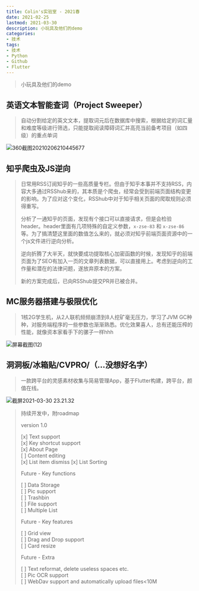 ```yaml
---
title: Colin's实验室 - 2021春
date: 2021-02-25
lastmod: 2021-03-30
description: 小玩具及他们的demo
categories:
- 技术
tags:
- 技术
- Python
- Github
- Flutter
---
```


<!-- # Colin's实验室  - 2021春 -->

> 小玩具及他们的demo
>
> 

## 英语文本智能查词（Project Sweeper）

> 自动分割给定的英文文本，提取词元后在数据库中搜索，根据给定的词汇量和难度等级进行筛选，只能提取阅读障碍词汇并高亮当前备考项目（如四级）的重点单词

 ![360截图20210206210445677](https://blog-1301127393.file.myqcloud.com/BlogImgs/20210330233722.jpg)

## 知乎爬虫及JS逆向

> 日常用RSS订阅知乎的一些高质量专栏。但由于知乎本事并不支持RSS，内容大多通过RSShub来的，其本质是个爬虫，经常会受到前端页面结构变更的影响。为了应对这个变化，RSShub中对于知乎相关页面的爬取规则必须得重写。
>
> 分析了一通知乎的页面，发现有个接口可以直接请求，但是会检验header。header里面有几项特殊的自定义参数，`x-zse-83`  和 `x-zse-86`等。为了搞清楚这里面的数值怎么来的，就必须对知乎前端页面资源中的一个js文件进行逆向分析。
>
> 逆向折腾了大半天，就快要成功提取核心加密函数的时候，发现知乎的前端页面为了SEO有加入一页的文章列表数据，可以直接用上。考虑到逆向的工作量和潜在的法律问题，遂放弃原本的方案。
>
> 新的方案完成后，已向RSShub提交PR并已被合并。



## MC服务器搭建与极限优化

> 1核2G学生机，从2人联机频频崩溃到8人挖矿毫无压力，学习了JVM GC种种，对服务端程序的一些参数也渐渐熟悉。优化效果喜人，总有还能压榨的性能，就像资本家看手下的骡子一样hhh

![屏幕截图(12)](https://blog-1301127393.file.myqcloud.com/BlogImgs20210207205949.png)



## 洞洞板/冰箱贴/CVPRO/（...没想好名字）

> 一款跨平台的灵感素材收集与简易管理App，基于Flutter构建，跨平台，颜值在线。

![截屏2021-03-30 23.21.32](https://blog-1301127393.file.myqcloud.com/BlogImgs/20210330233350.png)

> 持续开发中，附roadmap
>
> version 1.0
>
> [x] Text support  
> [x] Key shortcut support  
> [x] About Page  
> [ ] Content editing  
> [x] List item dismiss
> [x] List Sorting
>
> Future - Key functions
>
> [ ] Data Storage  
> [ ] Pic support  
> [ ] Trashbin  
> [ ] File support  
> [ ] Multiple List
>
> Future - Key features
>
> [ ] Grid view  
> [ ] Drag and Drop support  
> [ ] Card resize
>
> Future - Extra
>
> [ ] Text reformat, delete useless spaces etc.  
> [ ] Pic OCR support  
> [ ] WebDav support and automatically upload files<10M  